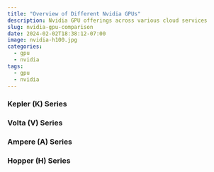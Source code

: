 ```yaml
---
title: "Overview of Different Nvidia GPUs"
description: Nvidia GPU offerings across various cloud services
slug: nvidia-gpu-comparison
date: 2024-02-02T18:38:12-07:00
image: nvidia-h100.jpg
categories:
  - gpu
  - nvidia
tags:
  - gpu
  - nvidia
---
```


### Kepler (K) Series

### Volta (V) Series

### Ampere (A) Series

### Hopper (H) Series
